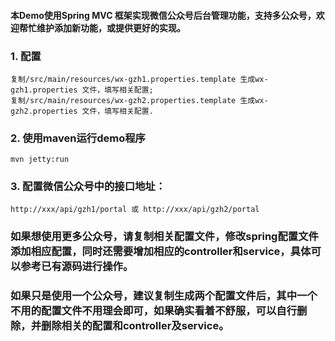#### 本Demo使用Spring MVC 框架实现微信公众号后台管理功能，支持多公众号，欢迎帮忙维护添加新功能，或提供更好的实现。
### 1. 配置
	复制/src/main/resources/wx-gzh1.properties.template 生成wx-gzh1.properties 文件，填写相关配置;
	复制/src/main/resources/wx-gzh2.properties.template 生成wx-gzh2.properties 文件，填写相关配置.
		
### 2. 使用maven运行demo程序
	mvn jetty:run
	
### 3. 配置微信公众号中的接口地址：
	http://xxx/api/gzh1/portal 或 http://xxx/api/gzh2/portal
	
	
### 如果想使用更多公众号，请复制相关配置文件，修改spring配置文件添加相应配置，同时还需要增加相应的controller和service，具体可以参考已有源码进行操作。
### 如果只是使用一个公众号，建议复制生成两个配置文件后，其中一个不用的配置文件不用理会即可，如果确实看着不舒服，可以自行删除，并删除相关的配置和controller及service。
